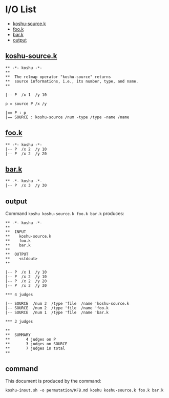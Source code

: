 # I/O List

- [koshu-source.k](#koshu-sourcek)
- [foo.k](#fook)
- [bar.k](#bark)
- [output](#output)



## [koshu-source.k](koshu-source.k)

```
** -*- koshu -*-
**
**  The relmap operator "koshu-source" returns
**  source informations, i.e., its number, type, and name.
**

|-- P  /x 1  /y 10

p = source P /x /y

|== P : p
|== SOURCE : koshu-source /num -type /type -name /name
```



## [foo.k](foo.k)

```
** -*- koshu -*-
|-- P  /x 2  /y 10
|-- P  /x 2  /y 20
```



## [bar.k](bar.k)

```
** -*- koshu -*-
|-- P  /x 3  /y 30
```



## output


Command `koshu koshu-source.k foo.k bar.k` produces:

```
** -*- koshu -*-
**
**  INPUT
**    koshu-source.k
**    foo.k
**    bar.k
**
**  OUTPUT
**    <stdout>
**

|-- P  /x 1  /y 10
|-- P  /x 2  /y 10
|-- P  /x 2  /y 20
|-- P  /x 3  /y 30

*** 4 judges

|-- SOURCE  /num 3  /type 'file  /name 'koshu-source.k
|-- SOURCE  /num 2  /type 'file  /name 'foo.k
|-- SOURCE  /num 1  /type 'file  /name 'bar.k

*** 3 judges

**
**  SUMMARY
**       4 judges on P
**       3 judges on SOURCE
**       7 judges in total
**
```



## command

This document is produced by the command:

```
koshu-inout.sh -o permutation/KFB.md koshu koshu-source.k foo.k bar.k
```
